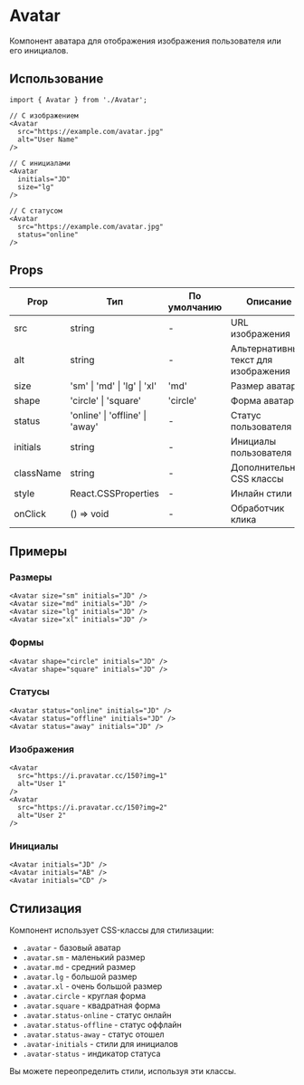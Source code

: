 # Avatar

Компонент аватара для отображения изображения пользователя или его инициалов.

## Использование

```tsx
import { Avatar } from './Avatar';

// С изображением
<Avatar 
  src="https://example.com/avatar.jpg"
  alt="User Name"
/>

// С инициалами
<Avatar 
  initials="JD"
  size="lg"
/>

// С статусом
<Avatar 
  src="https://example.com/avatar.jpg"
  status="online"
/>
```

## Props

| Prop | Тип | По умолчанию | Описание |
|------|-----|--------------|-----------|
| src | string | - | URL изображения |
| alt | string | - | Альтернативный текст для изображения |
| size | 'sm' \| 'md' \| 'lg' \| 'xl' | 'md' | Размер аватара |
| shape | 'circle' \| 'square' | 'circle' | Форма аватара |
| status | 'online' \| 'offline' \| 'away' | - | Статус пользователя |
| initials | string | - | Инициалы пользователя |
| className | string | - | Дополнительные CSS классы |
| style | React.CSSProperties | - | Инлайн стили |
| onClick | () => void | - | Обработчик клика |

## Примеры

### Размеры
```tsx
<Avatar size="sm" initials="JD" />
<Avatar size="md" initials="JD" />
<Avatar size="lg" initials="JD" />
<Avatar size="xl" initials="JD" />
```

### Формы
```tsx
<Avatar shape="circle" initials="JD" />
<Avatar shape="square" initials="JD" />
```

### Статусы
```tsx
<Avatar status="online" initials="JD" />
<Avatar status="offline" initials="JD" />
<Avatar status="away" initials="JD" />
```

### Изображения
```tsx
<Avatar
  src="https://i.pravatar.cc/150?img=1"
  alt="User 1"
/>
<Avatar
  src="https://i.pravatar.cc/150?img=2"
  alt="User 2"
/>
```

### Инициалы
```tsx
<Avatar initials="JD" />
<Avatar initials="AB" />
<Avatar initials="CD" />
```

## Стилизация

Компонент использует CSS-классы для стилизации:

- `.avatar` - базовый аватар
- `.avatar.sm` - маленький размер
- `.avatar.md` - средний размер
- `.avatar.lg` - большой размер
- `.avatar.xl` - очень большой размер
- `.avatar.circle` - круглая форма
- `.avatar.square` - квадратная форма
- `.avatar.status-online` - статус онлайн
- `.avatar.status-offline` - статус оффлайн
- `.avatar.status-away` - статус отошел
- `.avatar-initials` - стили для инициалов
- `.avatar-status` - индикатор статуса

Вы можете переопределить стили, используя эти классы. 